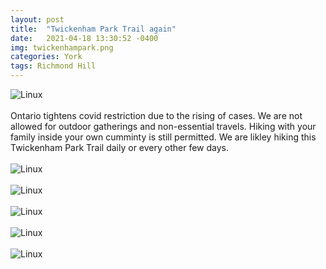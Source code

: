 ```yaml
---
layout: post
title:  "Twickenham Park Trail again"
date:   2021-04-18 13:30:52 -0400
img: twickenhampark.png
categories: York
tags: Richmond Hill
---
```


![Linux]({{site.baseurl}}/images/twickenhampark.png)
<br>
<br>
Ontario tightens covid restriction due to the rising of cases. We are not allowed for outdoor gatherings and non-essential travels. Hiking with your family inside your own cumminty is still permitted. We are likley hiking this Twickenham Park Trail daily or every other few days. 
<br>
<br>
![Linux]({{site.baseurl}}/images/twickenhamtrail1.jpg)
<br>
<br>
![Linux]({{site.baseurl}}/images/twickenhamtrail2.jpg)
<br>
<br>
![Linux]({{site.baseurl}}/images/twickenhamtrail3.jpg)
<br>
<br>
![Linux]({{site.baseurl}}/images/twickenhamtrail4.jpg)
<br>
<br>
![Linux]({{site.baseurl}}/images/twickenhamtrail5.jpg)
<br>
<br>
